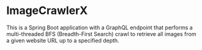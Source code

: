 # ImageCrawlerX
This is a Spring Boot application with a GraphQL endpoint that performs a multi-threaded BFS (Breadth-First Search) crawl to retrieve all images from a given website URL up to a specified depth.
